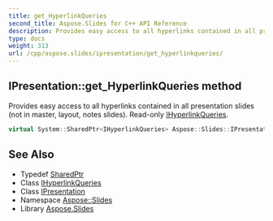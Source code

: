 ```yaml
---
title: get_HyperlinkQueries
second_title: Aspose.Slides for C++ API Reference
description: Provides easy access to all hyperlinks contained in all presentation slides (not in master, layout, notes slides). Read-only IHyperlinkQueries.
type: docs
weight: 313
url: /cpp/aspose.slides/ipresentation/get_hyperlinkqueries/
---
```

## IPresentation::get_HyperlinkQueries method


Provides easy access to all hyperlinks contained in all presentation slides (not in master, layout, notes slides). Read-only [IHyperlinkQueries](../../ihyperlinkqueries/).

```cpp
virtual System::SharedPtr<IHyperlinkQueries> Aspose::Slides::IPresentation::get_HyperlinkQueries()=0
```

## See Also

* Typedef [SharedPtr](../../../system/sharedptr/)
* Class [IHyperlinkQueries](../../ihyperlinkqueries/)
* Class [IPresentation](../)
* Namespace [Aspose::Slides](../../)
* Library [Aspose.Slides](../../../)
